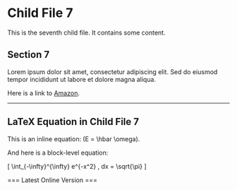 # Child File 7

This is the seventh child file. It contains some content.

## Section 7

Lorem ipsum dolor sit amet, consectetur adipiscing elit. Sed do eiusmod tempor incididunt ut labore et dolore magna aliqua.

Here is a link to [Amazon](https://www.amazon.com/).

---

## LaTeX Equation in Child File 7

This is an inline equation: \(E = \hbar \omega\).

And here is a block-level equation:

\[
\int_{-\infty}^{\infty} e^{-x^2} \, dx = \sqrt{\pi}
\]

=== Latest Online Version ===
